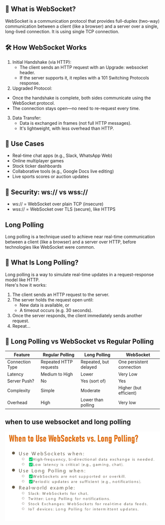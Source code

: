 
## 🔌 What is WebSocket?
WebSocket is a communication protocol that provides full-duplex (two-way) communication between a client (like a browser) and a server over a single, long-lived connection. It is using single TCP connection.

## 🛠️ How WebSocket Works
1. Initial Handshake (via HTTP):
   * The client sends an HTTP request with an Upgrade: websocket header.
   * If the server supports it, it replies with a 101 Switching Protocols response.
2. Upgraded Protocol:
  * Once the handshake is complete, both sides communicate using the WebSocket protocol.
  * The connection stays open—no need to re-request every time.
3. Data Transfer:
   * Data is exchanged in frames (not full HTTP messages).
   * It's lightweight, with less overhead than HTTP.


## 🧠 Use Cases
* Real-time chat apps (e.g., Slack, WhatsApp Web)
* Online multiplayer games
* Stock ticker dashboards
* Collaborative tools (e.g., Google Docs live editing)
* Live sports scores or auction updates

## 🔐 Security: ws:// vs wss://
* ws:// = WebSocket over plain TCP (insecure)
* wss:// = WebSocket over TLS (secure), like HTTPS

## Long Polling
Long polling is a technique used to achieve near real-time communication between a client (like a browser) and a server over HTTP, before technologies like WebSocket were common.

## 🧠 What Is Long Polling?
Long polling is a way to simulate real-time updates in a request-response model like HTTP. <br>
Here's how it works:<br>
1. The client sends an HTTP request to the server.
2. The server holds the request open until:
   * New data is available, or
   * A timeout occurs (e.g. 30 seconds).
3. Once the server responds, the client immediately sends another request.
4. Repeat...

## 🔁 Long Polling vs WebSocket vs Regular Polling
| Feature         | Regular Polling        | Long Polling          | WebSocket                 |
| --------------- | ---------------------- | --------------------- | ------------------------- |
| Connection Type | Repeated HTTP requests | Repeated, but delayed | One persistent connection |
| Latency         | Medium to High         | Lower                 | Very Low                  |
| Server Push?    | No                     | Yes (sort of)         | Yes                       |
| Complexity      | Simple                 | Moderate              | Higher (but efficient)    |
| Overhead        | High                   | Lower than polling    | Very low                  |


## when to use websocket and long polling
![alt text](image-4.png)